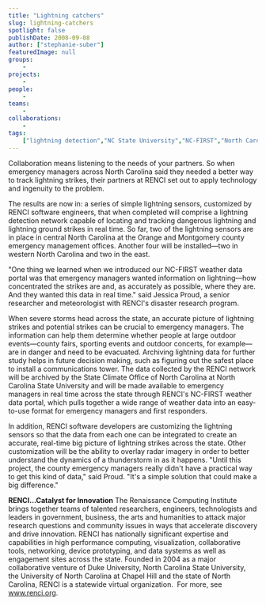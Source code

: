 ```yaml
---
title: "Lightning catchers"
slug: lightning-catchers
spotlight: false
publishDate: 2008-09-08
author: ["stephanie-suber"]
featuredImage: null
groups:
    - 
projects:
    - 
people:
    - 
teams: 
    - 
collaborations:
    - 
tags:
    ["lightning detection","NC State University","NC-FIRST","North Carolina State Climate Office (SCO)"]
---
```

Collaboration means listening to the needs of your partners. So when emergency managers across North Carolina said they needed a better way to track lightning strikes, their partners at RENCI set out to apply technology and ingenuity to the problem.



The results are now in: a series of simple lightning sensors, customized by RENCI software engineers, that when completed will comprise a lightning detection network capable of locating and tracking dangerous lightning and lightning ground strikes in real time. So far, two of the lightning sensors are in place in central North Carolina at the Orange and Montgomery county emergency management offices. Another four will be installed—two in western North Carolina and two in the east.

"One thing we learned when we introduced our NC-FIRST weather data portal was that emergency managers wanted information on lightning—how concentrated the strikes are and, as accurately as possible, where they are. And they wanted this data in real time." said Jessica Proud, a senior researcher and meteorologist with RENCI's disaster research program.

When severe storms head across the state, an accurate picture of lightning strikes and potential strikes can be crucial to emergency managers. The information can help them determine whether people at large outdoor events—county fairs, sporting events and outdoor concerts, for example—are in danger and need to be evacuated. Archiving lightning data for further study helps in future decision making, such as figuring out the safest place to install a communications tower.
The data collected by the RENCI network will be archived by the State Climate Office of North Carolina at North Carolina State University and will be made available to emergency managers in real time across the state through RENCI's NC-FIRST weather data portal, which pulls together a wide range of weather data into an easy-to-use format for emergency managers and first responders.

In addition, RENCI software developers are customizing the lightning sensors so that the data from each one can be integrated to create an accurate, real-time big picture of lightning strikes across the state. Other customization will be the ability to overlay radar imagery in order to better understand the dynamics of a thunderstorm in as it happens.
"Until this project, the county emergency managers really didn't have a practical way to get this kind of data," said Proud. "It's a simple solution that could make a big difference."

<strong>RENCI…Catalyst for Innovation</strong>
The Renaissance Computing Institute brings together teams of talented researchers, engineers, technologists and leaders in government, business, the arts and humanities to attack major research questions and community issues in ways that accelerate discovery and drive innovation. RENCI has nationally significant expertise and capabilities in high performance computing, visualization, collaborative tools, networking, device prototyping, and data systems as well as engagement sites across the state. Founded in 2004 as a major collaborative venture of Duke University, North Carolina State University, the University of North Carolina at Chapel Hill and the state of North Carolina, RENCI is a statewide virtual organization.  For more, see <a href="../">www.renci.org</a>.
